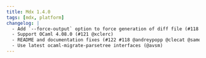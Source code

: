 ```yaml
---
title: Mdx 1.4.0
tags: [mdx, platform]
changelog: |
  - Add `--force-output` option to force generation of diff file (#118 @clecat)
  - Support OCaml 4.08.0 (#121 @xclerc)
  - README and documentation fixes (#122 #118 @andreypopp @clecat @samoht)
  - Use latest ocaml-migrate-parsetree interfaces (@avsm)
---
```

